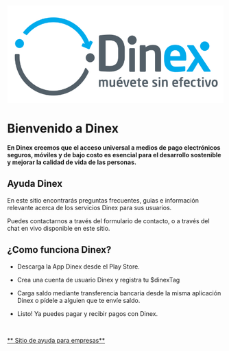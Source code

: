 <div class="row">
  <div class="col-md-6">
    <img src="../img/logo-dinex-full.svg"/>
  </div>
</div>

# Bienvenido a Dinex

**En Dinex creemos que el acceso universal a medios de pago electrónicos seguros, móviles y de bajo costo es esencial para el desarrollo sostenible y mejorar la calidad de vida de las personas.**

## Ayuda Dinex

En este sitio encontrarás preguntas frecuentes, guias e información relevante acerca de los servicios Dinex para sus usuarios.

Puedes contactarnos a través del formulario de contacto, o a través del chat en vivo disponible en este sitio.

## ¿Como funciona Dinex?   

- Descarga la App Dinex desde el Play Store.

- Crea una cuenta de usuario Dinex y registra tu $dinexTag

- Carga saldo mediante transferencia bancaria desde la misma aplicación Dinex o pídele a alguien que te envíe saldo.

- Listo! Ya puedes pagar y recibir pagos con Dinex.  

<br>

[** Sitio de ayuda para empresas**](../empresas/)